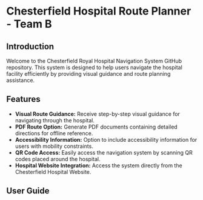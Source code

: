  # Chesterfield Hospital Route Planner - Team B

 ## Introduction

 Welcome to the Chesterfield Royal Hospital Navigation System GitHub repository. This system is designed to help users navigate the hospital facility efficiently by providing visual guidance and route planning assistance.

 ## Features

- **Visual Route Guidance:** Receive step-by-step visual guidance for navigating through the hospital.
- **PDF Route Option:** Generate PDF documents containing detailed directions for offline reference.
- **Accessibility Information:** Option to include accessibility information for users with mobility constraints.
- **QR Code Access:** Easily access the navigation system by scanning QR codes placed around the hospital.
- **Hospital Website Integration:** Access the system directly from the Chesterfield Hospital Website.

## User Guide